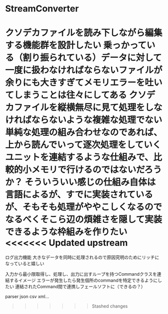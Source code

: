 # StreamConverter
クソデカファイルを読み下しながら編集する機能群を設計したい
乗っかっている（割り振られている）データに対して一度に扱わなければならないファイルが余りにも大きすぎてメモリエラーを吐いてしまうことは往々にしてある
クソデカファイルを縦横無尽に見て処理をしなければならないような複雑な処理でない単純な処理の組み合わせなのであれば、上から読んでいって逐次処理をしていくユニットを連結するような仕組みで、比較的小メモリで行けるのではないだろうか？
そういういい感じの仕組み自体は言語によるが、すでに実装されているが、そもそも処理がややこしくなるのでなるべくそこら辺の煩雑さを隠して実装できるような枠組みを作りたい
<<<<<<< Updated upstream
=======

ログ出力機能
大きなデータを同時に処理されるので原因究明のためにリッチになっていると嬉しい

入力から最小限取得し、処理し、出力に出すループを持つCommandクラスを連結するイメージ
エラーが発生したら発生個所のcommandを特定できるようにしたい
連結されたCommand間で連携しフェールソフトに（できるの？）

parser
json csv xml...
>>>>>>> Stashed changes
